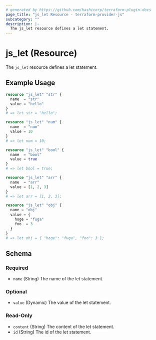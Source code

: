 ```yaml
---
# generated by https://github.com/hashicorp/terraform-plugin-docs
page_title: "js_let Resource - terraform-provider-js"
subcategory: ""
description: |-
  The js_let resource defines a let statement.
---
```


# js_let (Resource)

The `js_let` resource defines a let statement.

## Example Usage

```terraform
resource "js_let" "str" {
  name  = "str"
  value = "hello"
}
# => let str = "hello";

resource "js_let" "num" {
  name  = "num"
  value = 10
}
# => let num = 10;

resource "js_let" "bool" {
  name  = "bool"
  value = true
}
# => let bool = true;

resource "js_let" "arr" {
  name  = "arr"
  value = [1, 2, 3]
}
# => let arr = [1, 2, 3];

resource "js_let" "obj" {
  name = "obj"
  value = {
    hoge = "fuga"
    foo  = 3
  }
}
# => let obj = { "hoge": "fuga", "foo": 3 };
```

<!-- schema generated by tfplugindocs -->
## Schema

### Required

- `name` (String) The name of the let statement.

### Optional

- `value` (Dynamic) The value of the let statement.

### Read-Only

- `content` (String) The content of the let statement.
- `id` (String) The id of the let statement.
